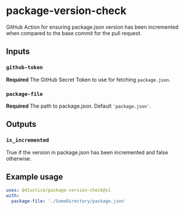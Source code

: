 # package-version-check
GitHub Action for ensuring package.json version has been incremented when compared to the base commit for the pull 
request.

## Inputs
### `github-token`
**Required** The GitHub Secret Token to use for fetching `package.json`.

### `package-file`
**Required** The path to package.json. Default `'package.json'`.

## Outputs
### `is_incremented`
True if the version in package.json has been incremented and false otherwise.

## Example usage
```yaml
uses: Q4Justice/package-version-check@v1
with:
  package-file: './SomeDirectory/package.json'
```
